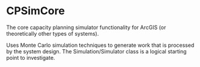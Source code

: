 # CPSimCore

The core capacity planning simulator functionality for ArcGIS (or theoretically other types of systems).

Uses Monte Carlo simulation techniques to generate work that is processed by the system design. The Simulation/Simulator class is a logical starting point to investigate.
